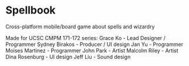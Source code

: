 # Spellbook
Cross-platform mobile/board game about spells and wizardry 

Made for UCSC CMPM 171-172 series:
Grace Ko - Lead Designer / Programmer
Sydney Birakos - Producer / UI design
Jan Yu - Programmer
Moises Martinez - Programmer
John Park - Artist
Malcolm Riley - Artist
Dina Rosenburg - UI design
Jeff Liu - Sound design
